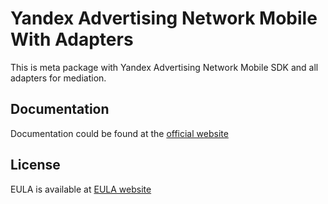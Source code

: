 # Yandex Advertising Network Mobile With Adapters

This is meta package with Yandex Advertising Network Mobile SDK and all adapters for mediation.

## Documentation

Documentation could be found at the [official website][DOCUMENTATION]

## License

EULA is available at [EULA website][LICENSE]

[DOCUMENTATION]: https://tech.yandex.ru/mobile-ads/

[LICENSE]: https://yandex.com/legal/mobileads_sdk_agreement/